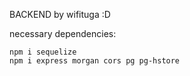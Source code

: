 BACKEND by wifituga :D

necessary dependencies:

    npm i sequelize
    npm i express morgan cors pg pg-hstore
